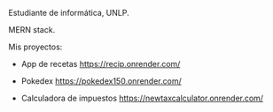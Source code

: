 Estudiante de informática, UNLP.

MERN stack.

Mis proyectos:

- App de recetas
  https://recip.onrender.com/
  
- Pokedex
  https://pokedex150.onrender.com/
  
- Calculadora de impuestos
  https://newtaxcalculator.onrender.com/
